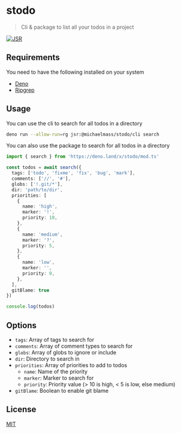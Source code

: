 # stodo
> Cli & package to list all your todos in a project

[![JSR](https://jsr.io/badges/@michaelmass/stodo)](https://jsr.io/@michaelmass/stodo)

## Requirements

You need to have the following installed on your system

- [Deno](https://deno.com)
- [Ripgrep](https://github.com/BurntSushi/ripgrep)

## Usage

You can use the cli to search for all todos in a directory

```bash
deno run --allow-run=rg jsr:@michaelmass/stodo/cli search
```

You can also use the package to search for all todos in a directory

```typescript
import { search } from 'https://deno.land/x/stodo/mod.ts'

const todos = await search({
  tags: ['todo', 'fixme', 'fix', 'bug', 'mark'],
  comments: ['//', '#'],
  globs: ['!.git/*'],
  dir: 'path/to/dir',
  priorities: [
    {
      name: 'high',
      marker: '!',
      priority: 10,
    },
    {
      name: 'medium',
      marker: '?',
      priority: 5,
    },
    {
      name: 'low',
      marker: '',
      priority: 0,
    },
  ],
  gitBlame: true
})

console.log(todos)
```

## Options

- `tags`: Array of tags to search for
- `comments`: Array of comment types to search for
- `globs`: Array of globs to ignore or include
- `dir`: Directory to search in
- `priorities`: Array of priorities to add to todos
  - `name`: Name of the priority
  - `marker`: Marker to search for
  - `priority`: Priority value (> 10 is high, < 5 is low, else medium)
- `gitBlame`: Boolean to enable git blame

## License

[MIT](LICENSE)
